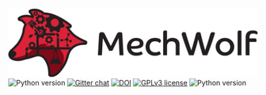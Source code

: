 ![MechWolf Wordmark](logo/wordmark3x.png)
![Python version](https://img.shields.io/badge/python-3.6-blue.svg)
[![Gitter chat](https://img.shields.io/badge/chat-on%20gitter-brightgreen.svg)](https://gitter.im/mechwolf-project)
[![DOI](https://img.shields.io/badge/DOI-to%20be%20determined-brightgreen.svg)](https://gitter.im/mechwolf-project)
[![GPLv3 license](https://img.shields.io/badge/License-GPLv3-blue.svg)](https://github.com/Benjamin-Lee/MechWolf/blob/master/LICENSE)
![Python version](https://img.shields.io/travis/Benjamin-Lee/MechWolf.svg)
